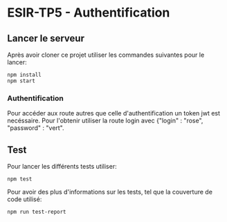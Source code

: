# ESIR-TP5 - Authentification

## Lancer le serveur
Après avoir cloner ce projet utiliser les commandes suivantes pour le lancer:
```console
npm install
npm start
```
### Authentification
Pour accéder aux route autres que celle d'authentification un token jwt est necéssaire.
Pour l'obtenir utiliser la route login avec {"login" : "rose", "password" : "vert".

## Test
Pour lancer les différents tests utiliser:
```console
npm test
```

Pour avoir des plus d'informations sur les tests, tel que la couverture de code utilisé:
```console
npm run test-report
```